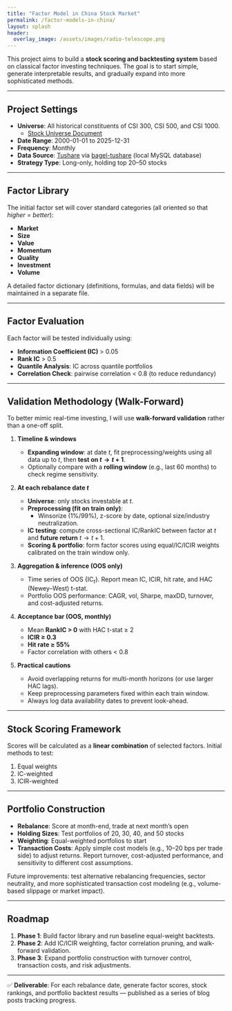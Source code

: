 ```yaml
---
title: "Factor Model in China Stock Market"
permalink: /factor-models-in-china/
layout: splash
header:
  overlay_image: /assets/images/radio-telescope.png
---
```


This project aims to build a **stock scoring and backtesting system** based on classical factor investing techniques. The goal is to start simple, generate interpretable results, and gradually expand into more sophisticated methods.  

---

## Project Settings  

- **Universe**: All historical constituents of CSI 300, CSI 500, and CSI 1000.  
  - [Stock Universe Document](stock_universe.md)  
- **Date Range**: 2000-01-01 to 2025-12-31  
- **Frequency**: Monthly  
- **Data Source**: [Tushare](https://tushare.pro/) via [bagel-tushare](https://github.com/bagelquant/bagel-tushare) (local MySQL database)  
- **Strategy Type**: Long-only, holding top 20–50 stocks  

---

## Factor Library  

The initial factor set will cover standard categories (all oriented so that *higher = better*):  

- **Market**  
- **Size**  
- **Value**  
- **Momentum**  
- **Quality**  
- **Investment**  
- **Volume**  

A detailed factor dictionary (definitions, formulas, and data fields) will be maintained in a separate file.  

---

## Factor Evaluation  

Each factor will be tested individually using:  

- **Information Coefficient (IC)** > 0.05  
- **Rank IC** > 0.5  
- **Quantile Analysis**: IC across quantile portfolios  
- **Correlation Check**: pairwise correlation < 0.8 (to reduce redundancy)  

---

## Validation Methodology (Walk-Forward)  

To better mimic real-time investing, I will use **walk-forward validation** rather than a one-off split.  

1. **Timeline & windows**  
   - **Expanding window**: at date $t$, fit preprocessing/weights using all data up to $t$, then **test on $t \to t+1$**.  
   - Optionally compare with a **rolling window** (e.g., last 60 months) to check regime sensitivity.  

2. **At each rebalance date $t$**  
   - **Universe**: only stocks investable at $t$.  
   - **Preprocessing (fit on train only)**:  
     - Winsorize (1%/99%), z-score by date, optional size/industry neutralization.  
   - **IC testing**: compute cross-sectional IC/RankIC between factor at $t$ and **future return** $t \to t+1$.  
   - **Scoring & portfolio**: form factor scores using equal/IC/ICIR weights calibrated on the train window only.  

3. **Aggregation & inference (OOS only)**  
   - Time series of OOS $\{\text{IC}_t\}$. Report mean IC, ICIR, hit rate, and HAC (Newey–West) t-stat.  
   - Portfolio OOS performance: CAGR, vol, Sharpe, maxDD, turnover, and cost-adjusted returns.  

4. **Acceptance bar (OOS, monthly)**  
   - Mean **RankIC > 0** with HAC t-stat ≥ 2  
   - **ICIR ≥ 0.3**  
   - **Hit rate ≥ 55%**  
   - Factor correlation with others < 0.8  

5. **Practical cautions**  
   - Avoid overlapping returns for multi-month horizons (or use larger HAC lags).  
   - Keep preprocessing parameters fixed within each train window.  
   - Always log data availability dates to prevent look-ahead.  

---

## Stock Scoring Framework  

Scores will be calculated as a **linear combination** of selected factors. Initial methods to test:  

1. Equal weights  
2. IC-weighted  
3. ICIR-weighted  

---

## Portfolio Construction  

- **Rebalance**: Score at month-end, trade at next month’s open  
- **Holding Sizes**: Test portfolios of 20, 30, 40, and 50 stocks  
- **Weighting**: Equal-weighted portfolios to start  
- **Transaction Costs**: Apply simple cost models (e.g., 10–20 bps per trade side) to adjust returns. Report turnover, cost-adjusted performance, and sensitivity to different cost assumptions.  

Future improvements: test alternative rebalancing frequencies, sector neutrality, and more sophisticated transaction cost modeling (e.g., volume-based slippage or market impact).  

---

## Roadmap  

1. **Phase 1**: Build factor library and run baseline equal-weight backtests.  
2. **Phase 2**: Add IC/ICIR weighting, factor correlation pruning, and walk-forward validation.  
3. **Phase 3**: Expand portfolio construction with turnover control, transaction costs, and risk adjustments.  

---

✅ **Deliverable**: For each rebalance date, generate factor scores, stock rankings, and portfolio backtest results — published as a series of blog posts tracking progress.  

